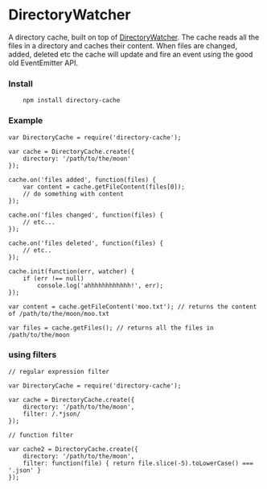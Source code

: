 DirectoryWatcher
================

A directory cache, built on top of [DirectoryWatcher](https://github.com/yanush/DirectoryWatcher). The cache reads all the files in a directory
and caches their content. When files are changed, added, deleted etc the cache will update and fire an event using the good old EventEmitter API.

### Install ###

```
	npm install directory-cache
```


### Example ###

```
var DirectoryCache = require('directory-cache');

var cache = DirectoryCache.create({
	directory: '/path/to/the/moon'
});

cache.on('files added', function(files) {
	var content = cache.getFileContent(files[0]);
	// do something with content
});

cache.on('files changed', function(files) {
	// etc...
});

cache.on('files deleted', function(files) {
	// etc..
});

cache.init(function(err, watcher) {
	if (err !== null) 
		console.log('ahhhhhhhhhhhh!', err);
});

var content = cache.getFileContent('moo.txt'); // returns the content of /path/to/the/moon/moo.txt

var files = cache.getFiles(); // returns all the files in /path/to/the/moon

```

### using filters ###

```
// regular expression filter

var DirectoryCache = require('directory-cache');

var cache = DirectoryCache.create({
	directory: '/path/to/the/moon',
	filter: /.*json/
});

// function filter

var cache2 = DirectoryCache.create({
	directory: '/path/to/the/moon',
	filter: function(file) { return file.slice(-5).toLowerCase() === '.json' }
});
```
